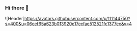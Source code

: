 ### Hi there 👋
![Header]https://avatars.githubusercontent.com/u/111144750?s=400&u=06cef65a623b013920e17ecfae512521fc1377ec&v=4
<!--
**georgeabdallah/georgeabdallah** is a ✨ _special_ ✨ repository because its `README.md` (this file) appears on your GitHub profile.

Here are some ideas to get you started:

- 🔭 I’m currently working on ...
- 🌱 I’m currently learning ...
- 👯 I’m looking to collaborate on ...
- 🤔 I’m looking for help with ...
- 💬 Ask me about ...
- 📫 How to reach me: ...
- 😄 Pronouns: ...
- ⚡ Fun fact: ...
-->
